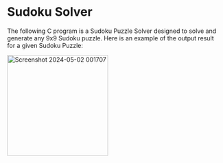 # Sudoku Solver

The following C program is a Sudoku Puzzle Solver designed to solve and generate any 9x9 Sudoku puzzle. Here is an example of the output result for a given Sudoku Puzzle:


<img width="235" alt="Screenshot 2024-05-02 001707" src="https://github.com/ghiugan/SudokuSolver/assets/154637437/9d27ff43-5ce1-4a32-a264-f006d6d2cef7">
